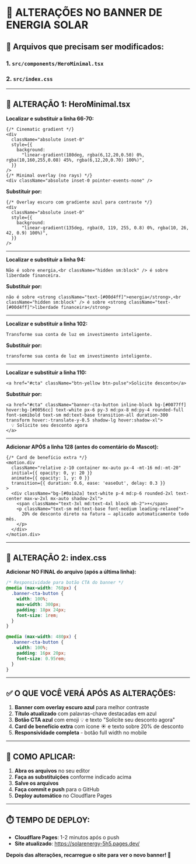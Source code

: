 # 🚀 ALTERAÇÕES NO BANNER DE ENERGIA SOLAR

## 📁 Arquivos que precisam ser modificados:

### 1. `src/components/HeroMinimal.tsx`
### 2. `src/index.css`

---

## 🔄 ALTERAÇÃO 1: HeroMinimal.tsx

**Localizar e substituir a linha 66-70:**

```tsx
{/* Cinematic gradient */}
<div
  className="absolute inset-0"
  style={{
    background:
      "linear-gradient(180deg, rgba(6,12,20,0.50) 0%, rgba(10,160,255,0.08) 45%, rgba(6,12,20,0.70) 100%)",
  }}
/>
{/* Minimal overlay (no rays) */}
<div className="absolute inset-0 pointer-events-none" />
```

**Substituir por:**

```tsx
{/* Overlay escuro com gradiente azul para contraste */}
<div
  className="absolute inset-0"
  style={{
    background:
      "linear-gradient(135deg, rgba(0, 119, 255, 0.8) 0%, rgba(10, 26, 42, 0.9) 100%)",
  }}
/>
```

---

**Localizar e substituir a linha 94:**

```tsx
Não é sobre energia,<br className="hidden sm:block" /> é sobre liberdade financeira.
```

**Substituir por:**

```tsx
não é sobre <strong className="text-[#00d4ff]">energia</strong>,<br className="hidden sm:block" /> é sobre <strong className="text-[#00d4ff]">liberdade financeira</strong>
```

---

**Localizar e substituir a linha 102:**

```tsx
Transforme sua conta de luz em investimento inteligente.
```

**Substituir por:**

```tsx
transforme sua conta de luz em investimento inteligente.
```

---

**Localizar e substituir a linha 110:**

```tsx
<a href="#cta" className="btn-yellow btn-pulse">Solicite desconto</a>
```

**Substituir por:**

```tsx
<a href="#cta" className="banner-cta-button inline-block bg-[#0077ff] hover:bg-[#0056cc] text-white px-6 py-3 md:px-8 md:py-4 rounded-full font-semibold text-sm md:text-base transition-all duration-300 transform hover:-translate-y-0.5 shadow-lg hover:shadow-xl">
  💡 Solicite seu desconto agora
</a>
```

---

**Adicionar APÓS a linha 128 (antes do comentário do Mascot):**

```tsx
{/* Card de benefício extra */}
<motion.div
  className="relative z-10 container mx-auto px-4 -mt-16 md:-mt-20"
  initial={{ opacity: 0, y: 20 }}
  animate={{ opacity: 1, y: 0 }}
  transition={{ duration: 0.6, ease: 'easeOut', delay: 0.3 }}
>
  <div className="bg-[#0a1a2a] text-white p-4 md:p-6 rounded-2xl text-center max-w-2xl mx-auto shadow-2xl">
    <span className="text-3xl md:text-4xl block mb-2">☀️</span>
    <p className="text-sm md:text-base font-medium leading-relaxed">
      20% de desconto direto na fatura — aplicado automaticamente todo mês.
    </p>
  </div>
</motion.div>
```

---

## 🎨 ALTERAÇÃO 2: index.css

**Adicionar NO FINAL do arquivo (após a última linha):**

```css
/* Responsividade para botão CTA do banner */
@media (max-width: 768px) {
  .banner-cta-button {
    width: 100%;
    max-width: 300px;
    padding: 18px 24px;
    font-size: 1rem;
  }
}

@media (max-width: 480px) {
  .banner-cta-button {
    width: 100%;
    padding: 16px 20px;
    font-size: 0.95rem;
  }
}
```

---

## ✅ O QUE VOCÊ VERÁ APÓS AS ALTERAÇÕES:

1. **Banner com overlay escuro azul** para melhor contraste
2. **Título atualizado** com palavras-chave destacadas em azul
3. **Botão CTA azul** com emoji 💡 e texto "Solicite seu desconto agora"
4. **Card de benefício extra** com ícone ☀️ e texto sobre 20% de desconto
5. **Responsividade completa** - botão full width no mobile

---

## 🚀 COMO APLICAR:

1. **Abra os arquivos** no seu editor
2. **Faça as substituições** conforme indicado acima
3. **Salve os arquivos**
4. **Faça commit e push** para o GitHub
5. **Deploy automático** no Cloudflare Pages

---

## ⏱️ TEMPO DE DEPLOY:
- **Cloudflare Pages**: 1-2 minutos após o push
- **Site atualizado**: https://solarenergy-5h5.pages.dev/

**Depois das alterações, recarregue o site para ver o novo banner! 🎯**